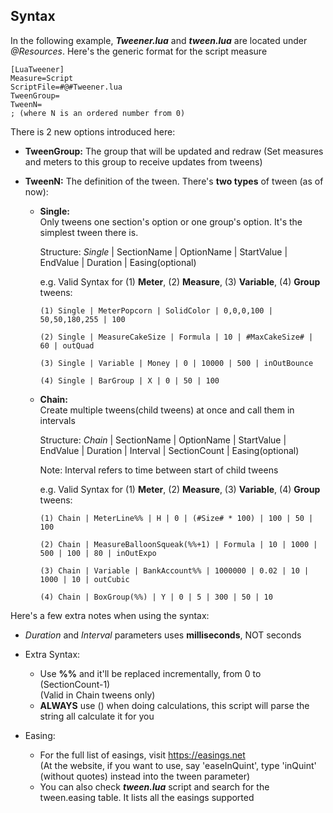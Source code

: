 ## Syntax
In the following example, ***Tweener.lua*** and ***tween.lua*** are located under *@Resources*. Here's the generic format for the script measure
    
~~~~
[LuaTweener]
Measure=Script
ScriptFile=#@#Tweener.lua
TweenGroup=
TweenN=
; (where N is an ordered number from 0)
~~~~

There is 2 new options introduced here:
- **TweenGroup:** The group that will be updated and redraw (Set measures and meters to this group to receive updates from tweens)

- **TweenN:** The definition of the tween. There's **two types** of tween (as of now):
    - **Single:**\
        Only tweens one section's option or one group's option. It's the simplest tween there is.
        
        Structure: *Single* | SectionName | OptionName | StartValue | EndValue | Duration | Easing(optional)

        e.g. Valid Syntax for (1) **Meter**, (2) **Measure**, (3) **Variable**, (4) **Group** tweens:

        ~~~~            
        (1) Single | MeterPopcorn | SolidColor | 0,0,0,100 | 50,50,180,255 | 100

        (2) Single | MeasureCakeSize | Formula | 10 | #MaxCakeSize# | 60 | outQuad

        (3) Single | Variable | Money | 0 | 10000 | 500 | inOutBounce

        (4) Single | BarGroup | X | 0 | 50 | 100
        ~~~~
        
    - **Chain:**\
        Create multiple tweens(child tweens) at once and call them in intervals
        
        Structure: *Chain* | SectionName | OptionName | StartValue | EndValue | Duration | Interval | SectionCount | Easing(optional)
        
        Note: Interval refers to time between start of child tweens

        e.g. Valid Syntax for (1) **Meter**, (2) **Measure**, (3) **Variable**, (4) **Group** tweens:

        ~~~~
        (1) Chain | MeterLine%% | H | 0 | (#Size# * 100) | 100 | 50 | 100

        (2) Chain | MeasureBalloonSqueak(%%+1) | Formula | 10 | 1000 | 500 | 100 | 80 | inOutExpo

        (3) Chain | Variable | BankAccount%% | 1000000 | 0.02 | 10 | 1000 | 10 | outCubic

        (4) Chain | BoxGroup(%%) | Y | 0 | 5 | 300 | 50 | 10
        ~~~~


Here's a few extra notes when using the syntax:

- *Duration* and *Interval* parameters uses **milliseconds**, NOT seconds

- Extra Syntax:
  - Use **%%** and it'll be replaced incrementally, from 0 to (SectionCount-1)\
  (Valid in Chain tweens only)
  - **ALWAYS** use () when doing calculations, this script will parse the string all calculate it for you
                    
- Easing:
  - For the full list of easings, visit https://easings.net \
  (At the website, if you want to use, say 'easeInQuint', type 'inQuint' (without quotes) instead into the tween parameter)
  - You can also check ***tween.lua*** script and search for the tween.easing table. It lists all the easings supported
